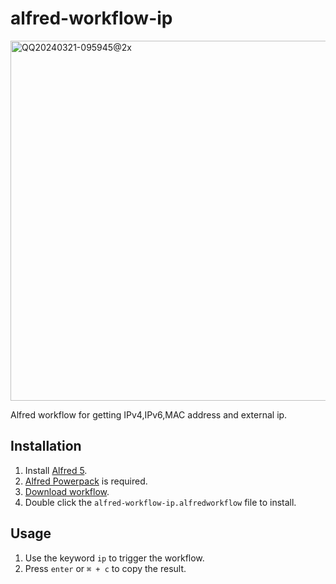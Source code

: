 # alfred-workflow-ip

<img width="576" alt="QQ20240321-095945@2x" src="https://github.com/more-like-this/alfred-workflow-ip/assets/163370475/790780e4-c72f-4adc-b42c-e07edc048178">

Alfred workflow for getting IPv4,IPv6,MAC address and external ip.

## Installation

1. Install [Alfred 5](https://www.alfredapp.com/).
2. [Alfred Powerpack](https://www.alfredapp.com/powerpack/) is required.
3. [Download workflow](https://github.com/more-like-this/alfred-workflow-ip/releases/latest). 
4. Double click the `alfred-workflow-ip.alfredworkflow` file to install.

## Usage

1. Use the keyword `ip` to trigger the workflow.
2. Press `enter` or `⌘ + c` to copy the result.
